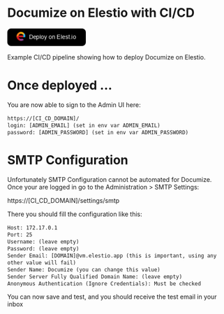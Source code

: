 # Documize on Elestio with CI/CD

<a href="https://dash.elest.io/deploy?source=cicd&social=dockerCompose&url=https://github.com/elestio-examples/documize"><img src="deploy-on-elestio.png" alt="Deploy on Elest.io" width="180px" /></a>

Example CI/CD pipeline showing how to deploy Documize on Elestio.

# Once deployed ...

You are now able to sign to the Admin UI here:
    
    https://[CI_CD_DOMAIN]/
    login: [ADMIN_EMAIL] (set in env var ADMIN_EMAIL)
    password: [ADMIN_PASSWORD] (set in env var ADMIN_PASSWORD)


# SMTP Configuration

Unfortunately SMTP Configuration cannot be automated for Documize. 
Once your are logged in go to the Administration > SMTP Settings: 

https://[CI_CD_DOMAIN]/settings/smtp

There you should fill the configuration like this:

    Host: 172.17.0.1
    Port: 25
    Username: (leave empty)
    Password: (leave empty)
    Sender Email: [DOMAIN]@vm.elestio.app (this is important, using any other value will fail)
    Sender Name: Documize (you can change this value)
    Sender Server Fully Qualified Domain Name: (leave empty)
    Anonymous Authentication (Ignore Credentials): Must be checked

You can now save and test, and you should receive the test email in your inbox